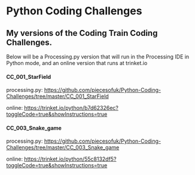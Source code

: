 # Python Coding Challenges

## My versions of the Coding Train Coding Challenges.
Below will be a Processing.py version that will run in the Processing IDE in Python mode, and an online version that runs at trinket.io

#### CC_001_StarField
processing.py: https://github.com/piecesofuk/Python-Coding-Challenges/tree/master/CC_001_StarField

online: https://trinket.io/python/b7d62326ec?toggleCode=true&showInstructions=true
#### CC_003_Snake_game
processing.py: https://github.com/piecesofuk/Python-Coding-Challenges/tree/master/CC_003_Snake_game

online: https://trinket.io/python/55c8132df5?toggleCode=true&showInstructions=true
